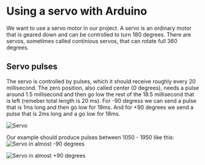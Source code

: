 # Using a servo with Arduino
We want to use a servo motor in our project. A servo is an ordinary motor that is geared down and can be controlled to turn 180 degrees. There are servos, sometimes called continious servos, that can rotate full 360 degrees.

## Servo pulses
The servo is controlled by pulses, which it should receive roughly every 20 millisecond. The zero position, also called center (0 degrees), needs a pulse around 1.5 millisecond and then go low the rest of the 18.5 millisecond that is left (remeber total length is 20 ms). For -90 degress we can send a pulse that is 1ms long and then go low for 19ms. And for +90 degrees we send a pulse that is 2ms long and a go low for 18ms.

![Servo ](https://learn.adafruit.com/system/assets/assets/000/002/313/medium800/learn_arduino_servos.png?1396781670)

Our example should produce pulses between 1050 - 1950 like this:
![Servo in almost -90 degrees](1140us.png)

![Servo in almost +90 degrees](1940us.png)